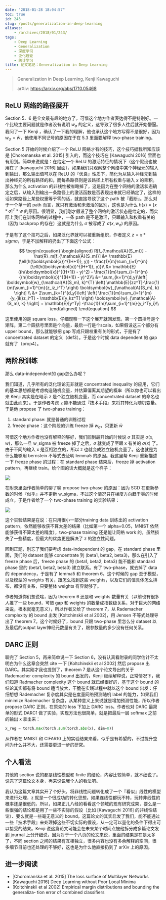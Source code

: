 ```yaml
---
date: "2018-01-28 18:04:57"
toc: true
id: 243
slug: /posts/generalization-in-deep-learning
aliases:
    - /archives/2018/01/243/
tags:
    - Deep Learning
    - Generalization
    - 深度学习
    - 泛化理论
    - 统计学习
title: 论文笔记：Generalization in Deep Learning
---
```


> Generalization in Deep Learning, Kenji Kawaguchi
>
> arXiv: https://arxiv.org/abs/1710.05468

## ReLU 网络的路径展开

Section 5、6 是全文最有趣的地方了，可惜这个地方作者表达得不是特别好。一个比较主要问题就是作者没有说明 $w_\sigma$ 的定义，这导致了很多人往后就开始懵逼。我问了一下 Kenji ，确认了一下我的理解，他也承认这个地方写得不是很好，因为 $w_\sigma = \bar{w}$，他使用不同记号的原因在于在 5.3 里面要解释 two-phase training。

<!--more-->

Section 5 开始的时候介绍了一个 ReLU 网络才有的技巧，这个技巧据我所知应该是 [Choromanska et al. 2015] 引入的，而这个技巧在 [Kawaguchi 2016] 里面也有用到。简单来说就是：在给定一个 ReLU 的激活特征的情况下（这个假设也被用在了 [kawaguchi 2016] 里面），如果我们只观察整个网络中某个神经元的输入到输出，那么输出值可以在 ReLU 的『优良』性质下，简化为从输入神经元到输出神经元的所有路径的和，而每条路径则是该路径上所有权重与输入 $x$ 的乘积。那么为什么 activation 的非线性被省略掉了，这是因为在整个网络的激活状态确定之后，从输入到输出一条路径上的激活函数是否表现出来就已经确定了，这样的话如果路径上某些权重等于零的话，就直接导致了这个 path 被『截断』。那么对于一个单一的 path 而言，就只有激活和未激活的区别，这也是为什么 $h(x) = [x * \sigma]^T * w$ 的原因。很明显，我们刚才假设了整个网络的激活状态是给定的，而实际上我们在训练网络的过程中，一条 path 是不是激活，只跟输入和权重有关的（因为 backprop 的存在）这就是为什么 $\sigma$ 被写成了 $\sigma(x, w_\sigma)$ 的原因。

于是有了这个技巧之后，如果泛化界就可以被重新组织，作者定义 $z = x*sigma$，于是不加解释的扔出了下面这个公式：

$$
\begin{equation}
\begin{aligned}
R[f_{\mathcal{A}(S_m)}] - \hat{R}_m[f_{\mathcal{A}(S_m)}] 
&= \mathbb{E}(\ell(h(\boldsymbol{x})^{(H+1)}, y)) - \frac{1}{m}\sum_{i=1}^{m}{\ell(h(\boldsymbol{x})^{(H+1)}, y)}\\
&= \mathbb{E}((h(\boldsymbol{x})^{(H+1)} - y)^2) - \frac{1}{m}\sum_{i=1}^{m}{(h(\boldsymbol{x})^{(H+1)} - y)^2}\\
&= \sum_{k=1}^{d_y}\left[  
    \boldsymbol{w}_{\mathcal{A}(S_m), k}^{T} \left(
      \mathbb{E}[zz^T]-\frac{1}{m}\sum_{i=1}^{m}{z_iz_i^T}
    \right) \boldsymbol{w}_{\mathcal{A}(S_m), k}
  \right] \\
  &+ 2\sum_{k=1}^{d_y}\left[  
    \left(
      \frac{1}{m}\sum_{i=1}^{m}{y_{ik}z_i^T} - \mathbb{E}[y_kz^T]
    \right) \boldsymbol{w}_{\mathcal{A}(S_m), k}
  \right] + \mathbb{E}[y^Ty] -\frac{1}{m}\sum_{i=1}^{m}{y_i^Ty_i}\\
\end{aligned}
\end{equation}
$$

这里使用的是 square loss。仔细观察一下这个展开就回发现，第一个圆括号是个矩阵，第二个圆括号里面是个向量，最后一行是个scala，如果假设这三个部分有upper bound，那么就能够把 gap 写成只跟权重有关的形式，于是有了 concentrated dataset 的定义（def3）。于是这个时候 data dependent 的 gap 就有了（prop4）。

## 两阶段训练

那么 data-independent的 gap怎么办呢？

我们知道，几乎所有的泛化理论无非就是 concentrated inequality 的应用，它们的基本思想都是考虑构造随机变量，并估算偏离其期望的概率（所以你也可以看出来 Kenji 其实是在暗示 z 是个独立随机变量，而 concentrated dataset 的命名也就由此而来）。于是作者考虑 z 能不能通过『技术手段』来将其转化为随机变量。于是他 propose 了 two-phase training：

1. standard phase: 就是普通的训练过程
2. freeze phase：这个阶段的训练 freeze 掉 $w_\sigma$，只更新 $\bar{w}$

可惜这个地方作者也没有解释的够好，我们回到最开始的时候说 $\sigma$ 其实是 $\sigma(x, w)$，那么一旦 w_sigma 被 freeze 掉了之后，$\sigma$ 就变成了至跟 x 有关的 $\sigma(x)$ 了。由于不同的输入 x 是互相独立的，所以 z 也就变成独立随机变量了。这也就是为什么能够用 bernstein 不等式去证明 lemma5 的原因。我这里帮 Kenji 重新描述一下 freeze phase 的过程：在 standard phase 结束后，freeze 掉 activation pattern，再继续 train。给个图的话大概就是这个样子：

![](/images/posts/243/1.png)

在附录里面作者简单的聊了聊 propose two-phase 的原因：因为 SGD 在更新参数的时候『似乎』并不更新 w_sigma，不过这个情况只在梯度方向趋于零的时候成立。于是作者给了一个 two-phase training 的实验结果：

![](/images/posts/243/2.png)

这个实验结果是在说：在只用很小一部分training data 训练出的 activation pattern，依然能够收获不算太差的结果（比如第一个 alpha=0.05，MNIST 依然能够获得不算太差的精度），two-phase training 还是能让网络 work 的，虽然损失了一些精度，但最大的优势更是解决了 z 的独立性问题。

回到正题，别忘了我们要考虑 data-independent 的 gap，在 standard phase 里面，我们的 dataset 能够 concentrate 到 (beta1, beta2, beta3)，那么在引入了 freeze phase 后，freeze phase 的 (beta1, beta2, beta3) 能不能和 standard phase 里的 (beta1, beta2, beta3) 建立联系。有了 two-phase，就去掉了 data 的 dependency，于是有了 lemma5 和 theorem 6。这个时候的 gap 至于模型，以及模型的 weights 有关，跟怎么找到这些 weights，以及它们的值具体怎么排布，都没有关系，只要整体 weights 有界就够了。

作者知道你们想说啥，因为 theorem 6 还是和 weights 数量有关（以前也有很多人推了一些 bound，可惜 gap 和 weights 的数量成指数级关系，对于巨大的网络来说，根本就毫无意义），所以作者又给了 theorem 7，从 Rademacher complexity 的 bound 出发 [Koltchinskii et al 2002]，用 Jensen 不等式处理导出了 theorem 7。这个时候好了，bound 只跟 two-phase 里怎么分 dataset 以及最后的output layer神经元数量有关了，跟参数量的多少没有任何关系。

## DARC 正则

聊完了 Section 5，再来简单说一下 Section 6，没有认真看附录的同学估计不太明白为什么这章会突然 cite 一下 [Koltchinskii et al 2002] 然后 propose 出 DARC。其实刚才我也提到了，theorem 7 是从这个论文导出的关于 Rademacher complexity 的 bound 出发的，Kenji 继续解释说，正常情况下，我们知道 Radmacher complexity 这个 bound 就已经很好的，基于这个 bound 的结论其实都有将 bound 适当放大，干脆在实践过程中就以这个 bound 出发：仔细想想 Rademacher 复杂度其实是在度量网络预测随机 label 的能力，如果我们 minimize Rademacher 复杂度，从某种意义上来说就是增加预测性能，所以作者 propose DARC 正则，在原先的 loss 下加上 DARC loss。作者也对 DARC 最简单的形式 DARC1 做了实验，实现方法也很简单，就是把最后一层 softmax 之前的输出 x 拿出来：

```python
x_reg = torch.max(torch.sum(torch.abs(x), dim=0))
```

从作者在 MNIST 和 CIFAR10 上的实验结果来看，似乎是有希望的，不过提升空间为什么并不大，还需要更进一步的研究。

## 个人看法

其他的 section 说的都是线性模型和 finite 的结论，内容比较简单，就不细说了。说完了这篇论文本身，再来说说我个人的看法吧。

我认为这篇文章其实开了个好头，将非线性问题转化成了一个『看似』线性的模型来进行处理，z 就是一个很成功的转化思想，如果连线性都玩不转，玩转非线性的概率还是很低的。所以，如果正儿八经的看看这个领域的现有研究成果，要么是一些很强的结论都是用了一些不实际的假设（比如 [Kawaguchi 2016] 的非线性结论）、要么就是一些毫无意义的 bound。这篇论文的其实启发了我们，能不能通过一些『技术手段』来处理掉这些不切实际的假设，从一定可以量化的条件下得出可以接受的结果。Kenji 说这篇论文可能会在未来某个时间点被他拆分成多篇论文发到 journal 上分开细说，因为对于一个八页的论文来说，里面的结果是在是太多了，不同 section 之间的结果有互相独立，很多内容也没有多余解释的空间，很多细节目前也还处理的不够好，这也是为什么他直接扔到了 arXiv 上的原因。

## 进一步阅读

- [Choromanska et al. 2015] The loss surface of Multilayer Networks
- [Kawaguchi 2016] Deep Learning without Poor Local Minima
- [Koltchinskii et al 2002] Empirical margin distributions and bounding the generaliza- tion error of combined classifiers
